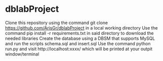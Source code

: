# dblabProject

Clone this repository using the command git clone https://github.com/ArisGr/dblabProject in a local working directory
Use the command pip install -r requirements.txt in said directory to download the needed libraries
Create the database using a DBSM that supports MySQL and run the scripts schema.sql and insert.sql 
Use the command  python run.py and visit http://localhost:xxxx/ which will be printed at your outpit window/terminal
